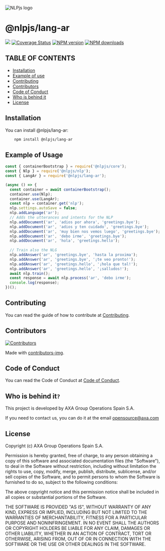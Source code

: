![NLPjs logo](../../screenshots/nlplogo.gif)

# @nlpjs/lang-ar

[![](https://github.com/axa-group/nlp.js/actions/workflows/node.js.yml/badge.svg?branch=master)](https://github.com/axa-group/nlp.js/actions/workflows/node.js.yml)
[![Coverage Status](https://coveralls.io/repos/github/axa-group/nlp.js/badge.svg?branch=master)](https://coveralls.io/github/axa-group/nlp.js?branch=master)
[![NPM version](https://img.shields.io/npm/v/node-nlp.svg?style=flat)](https://www.npmjs.com/package/node-nlp)
[![NPM downloads](https://img.shields.io/npm/dm/node-nlp.svg?style=flat)](https://www.npmjs.com/package/node-nlp)

## TABLE OF CONTENTS

<!--ts-->

- [Installation](#installation)
- [Example of use](#example-of-use)
- [Contributing](#contributing)
- [Contributors](#contributors)
- [Code of Conduct](#code-of-conduct)
- [Who is behind it](#who-is-behind-it)
- [License](#license.md)
  <!--te-->

## Installation

You can install @nlpjs/lang-ar:

```bash
    npm install @nlpjs/lang-ar
```

## Example of Usage

```javascript
const { containerBootstrap } = require('@nlpjs/core');
const { Nlp } = require('@nlpjs/nlp');
const { LangAr } = require('@nlpjs/lang-ar');

(async () => {
  const container = await containerBootstrap();
  container.use(Nlp);
  container.use(LangAr);
  const nlp = container.get('nlp');
  nlp.settings.autoSave = false;
  nlp.addLanguage('ar');
  // Adds the utterances and intents for the NLP
  nlp.addDocument('ar', 'adios por ahora', 'greetings.bye');
  nlp.addDocument('ar', 'adios y ten cuidado', 'greetings.bye');
  nlp.addDocument('ar', 'muy bien nos vemos luego', 'greetings.bye');
  nlp.addDocument('ar', 'debo irme', 'greetings.bye');
  nlp.addDocument('ar', 'hola', 'greetings.hello');
  
  // Train also the NLG
  nlp.addAnswer('ar', 'greetings.bye', 'hasta la proxima');
  nlp.addAnswer('ar', 'greetings.bye', '¡te veo pronto!');
  nlp.addAnswer('ar', 'greetings.hello', '¡hola que tal!');
  nlp.addAnswer('ar', 'greetings.hello', '¡salludos!');
  await nlp.train();
  const response = await nlp.process('ar', 'debo irme');
  console.log(response);
})();
```

## Contributing

You can read the guide of how to contribute at [Contributing](../../CONTRIBUTING.md).

## Contributors

[![Contributors](https://contributors-img.firebaseapp.com/image?repo=axa-group/nlp.js)](https://github.com/axa-group/nlp.js/graphs/contributors)

Made with [contributors-img](https://contributors-img.firebaseapp.com).

## Code of Conduct

You can read the Code of Conduct at [Code of Conduct](../../CODE_OF_CONDUCT.md).

## Who is behind it`?`

This project is developed by AXA Group Operations Spain S.A.

If you need to contact us, you can do it at the email opensource@axa.com

## License

Copyright (c) AXA Group Operations Spain S.A.

Permission is hereby granted, free of charge, to any person obtaining
a copy of this software and associated documentation files (the
"Software"), to deal in the Software without restriction, including
without limitation the rights to use, copy, modify, merge, publish,
distribute, sublicense, and/or sell copies of the Software, and to
permit persons to whom the Software is furnished to do so, subject to
the following conditions:

The above copyright notice and this permission notice shall be
included in all copies or substantial portions of the Software.

THE SOFTWARE IS PROVIDED "AS IS", WITHOUT WARRANTY OF ANY KIND,
EXPRESS OR IMPLIED, INCLUDING BUT NOT LIMITED TO THE WARRANTIES OF
MERCHANTABILITY, FITNESS FOR A PARTICULAR PURPOSE AND
NONINFRINGEMENT. IN NO EVENT SHALL THE AUTHORS OR COPYRIGHT HOLDERS BE
LIABLE FOR ANY CLAIM, DAMAGES OR OTHER LIABILITY, WHETHER IN AN ACTION
OF CONTRACT, TORT OR OTHERWISE, ARISING FROM, OUT OF OR IN CONNECTION
WITH THE SOFTWARE OR THE USE OR OTHER DEALINGS IN THE SOFTWARE.
